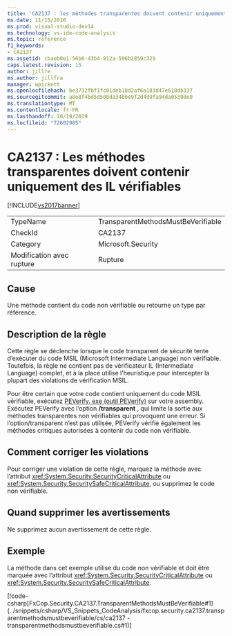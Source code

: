 ```yaml
---
title: 'CA2137 : les méthodes transparentes doivent contenir uniquement un IL vérifiable | Microsoft Docs'
ms.date: 11/15/2016
ms.prod: visual-studio-dev14
ms.technology: vs-ide-code-analysis
ms.topic: reference
f1_keywords:
- CA2137
ms.assetid: cbaeb0e1-56b6-43b4-812a-596b2859c329
caps.latest.revision: 15
author: jillre
ms.author: jillfra
manager: wpickett
ms.openlocfilehash: be3732fbf1fc01deb18d2af6a183d47e618db337
ms.sourcegitcommit: a8e8f4bd5d508da34bbe9f2d4d9fa94da0539de0
ms.translationtype: MT
ms.contentlocale: fr-FR
ms.lasthandoff: 10/19/2019
ms.locfileid: "72602985"
---
```

# <a name="ca2137-transparent-methods-must-contain-only-verifiable-il"></a>CA2137 : Les méthodes transparentes doivent contenir uniquement des IL vérifiables
[!INCLUDE[vs2017banner](../includes/vs2017banner.md)]

|||
|-|-|
|TypeName|TransparentMethodsMustBeVerifiable|
|CheckId|CA2137|
|Category|Microsoft.Security|
|Modification avec rupture|Rupture|

## <a name="cause"></a>Cause
 Une méthode contient du code non vérifiable ou retourne un type par référence.

## <a name="rule-description"></a>Description de la règle
 Cette règle se déclenche lorsque le code transparent de sécurité tente d’exécuter du code MSIL (Microsoft Intermediate Language) non vérifiable. Toutefois, la règle ne contient pas de vérificateur IL (Intermediate Language) complet, et à la place utilise l’heuristique pour intercepter la plupart des violations de vérification MSIL.

 Pour être certain que votre code contient uniquement du code MSIL vérifiable, exécutez [PEVerify. exe (outil PEVerify)](https://msdn.microsoft.com/library/f4f46f9e-8d08-4e66-a94b-0c69c9b0bbfa) sur votre assembly. Exécutez PEVerify avec l’option **/transparent** , qui limite la sortie aux méthodes transparentes non vérifiables qui provoquent une erreur. Si l’option/transparent n’est pas utilisée, PEVerify vérifie également les méthodes critiques autorisées à contenir du code non vérifiable.

## <a name="how-to-fix-violations"></a>Comment corriger les violations
 Pour corriger une violation de cette règle, marquez la méthode avec l’attribut <xref:System.Security.SecurityCriticalAttribute> ou <xref:System.Security.SecuritySafeCriticalAttribute>, ou supprimez le code non vérifiable.

## <a name="when-to-suppress-warnings"></a>Quand supprimer les avertissements
 Ne supprimez aucun avertissement de cette règle.

## <a name="example"></a>Exemple
 La méthode dans cet exemple utilise du code non vérifiable et doit être marquée avec l’attribut <xref:System.Security.SecurityCriticalAttribute> ou <xref:System.Security.SecuritySafeCriticalAttribute>.

 [!code-csharp[FxCop.Security.CA2137.TransparentMethodsMustBeVerifiable#1](../snippets/csharp/VS_Snippets_CodeAnalysis/fxcop.security.ca2137.transparentmethodsmustbeverifiable/cs/ca2137 - transparentmethodsmustbeverifiable.cs#1)]
